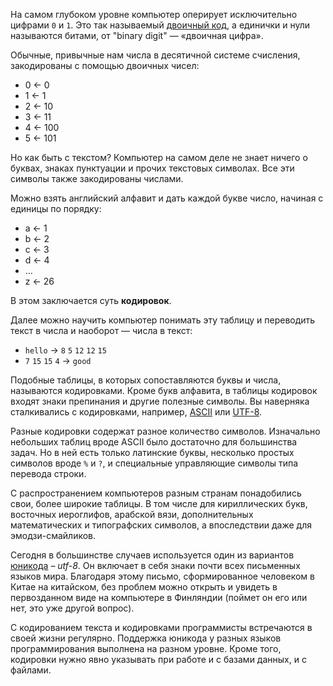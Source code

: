 
На самом глубоком уровне компьютер оперирует исключительно цифрами `0` и `1`. Это так называемый [двоичный код](https://ru.wikipedia.org/wiki/Двоичный_код), а единички и нули называются битами, от "binary digit" — «двоичная цифра».

Обычные, привычные нам числа в десятичной системе счисления, закодированы с помощью двоичных чисел:

- 0 ← 0
- 1 ← 1
- 2 ← 10
- 3 ← 11
- 4 ← 100
- 5 ← 101

Но как быть с текстом? Компьютер на самом деле не знает ничего о буквах, знаках пунктуации и прочих текстовых символах. Все эти символы также закодированы числами.

Можно взять английский алфавит и дать каждой букве число, начиная с единицы по порядку:

- a ← 1
- b ← 2
- c ← 3
- d ← 4
- ...
- z ← 26

В этом заключается суть **кодировок**.

Далее можно научить компьютер понимать эту таблицу и переводить текст в числа и наоборот — числа в текст:


- `hello` → `8` `5` `12` `12` `15`
- `7` `15` `15` `4` → `good`

Подобные таблицы, в которых сопоставляются буквы и числа, называются кодировками. Кроме букв алфавита, в таблицы кодировок входят знаки препинания и другие полезные символы. Вы наверняка сталкивались с кодировками, например, [ASCII](https://ru.wikipedia.org/wiki/ASCII) или [UTF-8](https://ru.wikipedia.org/wiki/UTF-8).

Разные кодировки содержат разное количество символов. Изначально небольших таблиц вроде ASCII было достаточно для большинства задач. Но в ней есть только латинские буквы, несколько простых символов вроде `%` и `?`, и специальные управляющие символы типа перевода строки.

С распространением компьютеров разным странам понадобились свои, более широкие таблицы. В том числе для кириллических букв, восточных иероглифов, арабской вязи, дополнительных математических и типографских символов, а впоследствии даже для эмодзи-смайликов.

Сегодня в большинстве случаев используется один из вариантов [юникода](https://ru.wikipedia.org/wiki/Юникод) – *utf-8*. Он включает в себя знаки почти всех письменных языков мира. Благодаря этому письмо, сформированное человеком в Китае на китайском, без проблем можно открыть и увидеть в первозданном виде на компьютере в Финляндии (поймет он его или нет, это уже другой вопрос).

С кодированием текста и кодировками программисты встречаются в своей жизни регулярно. Поддержка юникода у разных языков программирования выполнена на разном уровне. Кроме того, кодировки нужно явно указывать при работе и с базами данных, и с файлами.
